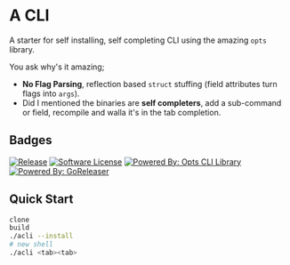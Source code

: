 # A CLI

A starter for self installing, self completing CLI using the amazing `opts` library.

You ask why's it amazing;
- **No Flag Parsing**, reflection based `struct` stuffing (field attributes turn flags into `args`). 
- Did I mentioned the binaries are **self completers**, add a sub-command or field, recompile and walla it's in the tab completion.

## Badges

[![Release](https://img.shields.io/github/release/wxio/acli.svg?style=for-the-badge)](https://github.com/wxio/acli/releases/latest)
[![Software License](https://img.shields.io/badge/license-MIT-brightgreen.svg?style=for-the-badge)](/LICENSE.md)
[![Powered By: Opts CLI Library](https://img.shields.io/badge/powered%20by-opts_cli-green.svg?style=for-the-badge)](https://github.com/jpillora/opts)
[![Powered By: GoReleaser](https://img.shields.io/badge/powered%20by-goreleaser-green.svg?style=for-the-badge)](https://github.com/goreleaser)

## Quick Start

``` bash
clone
build
./acli --install
# new shell
./acli <tab><tab>
```

